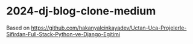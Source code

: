 # 2024-dj-blog-clone-medium
Based on https://github.com/hakanyalcinkayadev/Uctan-Uca-Projelerle-Sifirdan-Full-Stack-Python-ve-Django-Egitimi
